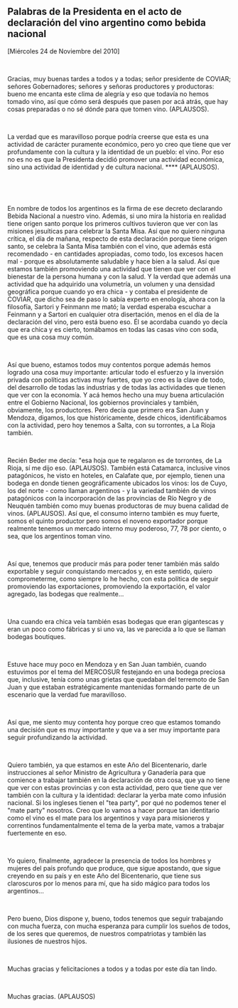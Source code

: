 Palabras de la Presidenta en el acto de declaración del vino argentino como bebida nacional
-------------------------------------------------------------------------------------------

[Miércoles 24 de Noviembre del 2010]

 

Gracias, muy buenas tardes a todos y a todas; señor presidente de
COVIAR; señores Gobernadores; señores y señoras productores y
productoras: bueno me encanta este clima de alegría y eso que todavía no
hemos tomado vino, así que cómo será después que pasen por acá atrás,
que hay cosas preparadas o no sé dónde para que tomen vino. (APLAUSOS).

 

La verdad que es maravilloso porque podría creerse que esta es una
actividad de carácter puramente económico, pero yo creo que tiene que
ver profundamente con la cultura y la identidad de un pueblo: el vino.
Por eso no es no es que la Presidenta decidió promover una actividad
económica, sino una actividad de identidad y de cultura nacional. ****
(APLAUSOS).

 

 

En nombre de todos los argentinos es la firma de ese decreto declarando
Bebida Nacional a nuestro vino. Además, si uno mira la historia en
realidad tiene origen santo porque los primeros cultivos tuvieron que
ver con las misiones jesuíticas para celebrar la Santa Misa. Así que no
quiero ninguna crítica, el día de mañana, respecto de esta declaración
porque tiene origen santo, se celebra la Santa Misa también con el vino,
que además está recomendado - en cantidades apropiadas, como todo, los
excesos hacen mal - porque es absolutamente saludable y hace bien a la
salud. Así que estamos también promoviendo una actividad que tienen que
ver con el bienestar de la persona humana y con la salud. Y la verdad
que además una actividad que ha adquirido una volumetría, un volumen y
una densidad geográfica porque cuando yo era chica - y contaba el
presidente de COVIAR, que dicho sea de paso lo sabía experto en
enología, ahora con la filosofía, Sartori y Feinmann me mató; la verdad
esperaba escuchar a Feinmann y a Sartori en cualquier otra disertación,
menos en el día de la declaración del vino, pero está bueno eso. Él se
acordaba cuando yo decía que era chica y es cierto, tomábamos en todas
las casas vino con soda, que es una cosa muy común.

 

Así que bueno, estamos todos muy contentos porque además hemos logrado
una cosa muy importante: articular todo el esfuerzo y la inversión
privada con políticas activas muy fuertes, que yo creo es la clave de
todo, del desarrollo de todas las industrias y de todas las actividades
que tienen que ver con la economía. Y acá hemos hecho una muy buena
articulación entre el Gobierno Nacional, los gobiernos provinciales y
también, obviamente, los productores. Pero decía que primero era San
Juan y Mendoza, digamos, los que históricamente, desde chicos,
identificábamos con la actividad, pero hoy tenemos a Salta, con su
torrontes, a La Rioja también.

 

Recién Beder me decía: "esa hoja que te regalaron es de torrontes, de La
Rioja, sí me dijo eso. (APLAUSOS). También está Catamarca, inclusive
vinos patagónicos, he visto en hoteles, en Calafate que, por ejemplo,
tienen una bodega en donde tienen geográficamente ubicados los vinos:
los de Cuyo, los del norte - como llaman argentinos - y la variedad
también de vinos patagónicos con la incorporación de las provincias de
Río Negro y de Neuquén también como muy buenas productoras de muy buena
calidad de vinos. (APLAUSOS). Así que, el consumo interno también es muy
fuerte, somos el quinto productor pero somos el noveno exportador porque
realmente tenemos un mercado interno muy poderoso, 77, 78 por ciento, o
sea, que los argentinos toman vino.

 

Así que, tenemos que producir más para poder tener también más saldo
exportable y seguir conquistando mercados y, en este sentido, quiero
comprometerme, como siempre lo he hecho, con esta política de seguir
promoviendo las exportaciones, promoviendo la exportación, el valor
agregado, las bodegas que realmente...

 

Una cuando era chica veía también esas bodegas que eran gigantescas y
eran un poco como fábricas y si uno va, las ve parecida a lo que se
llaman bodegas boutiques.

 

Estuve hace muy poco en Mendoza y en San Juan también, cuando estuvimos
por el tema del MERCOSUR festejando en una bodega preciosa que,
inclusive, tenía como unas grietas que quedaban del terremoto de San
Juan y que estaban estratégicamente mantenidas formando parte de un
escenario que la verdad fue maravilloso.

 

Así que, me siento muy contenta hoy porque creo que estamos tomando una
decisión que es muy importante y que va a ser muy importante para seguir
profundizando la actividad.

 

Quiero también, ya que estamos en este Año del Bicentenario, darle
instrucciones al señor Ministro de Agricultura y Ganadería para que
comience a trabajar también en la declaración de otra cosa, que ya no
tiene que ver con estas provincias y con esta actividad, pero que tiene
que ver también con la cultura y la identidad: declarar la yerba mate
como infusión nacional. Si los ingleses tienen el "tea party", por qué
no podemos tener el "mate party" nosotros. Creo que lo vamos a hacer
porque tan identitario como el vino es el mate para los argentinos y
vaya para misioneros y correntinos fundamentalmente el tema de la yerba
mate, vamos a trabajar fuertemente en eso.

 

Yo quiero, finalmente, agradecer la presencia de todos los hombres y
mujeres del país profundo que produce, que sigue apostando, que sigue
creyendo en su país y en este Año del Bicentenario, que tiene sus
claroscuros por lo menos para mí, que ha sido mágico para todos los
argentinos...

 

Pero bueno, Dios dispone y, bueno, todos tenemos que seguir trabajando
con mucha fuerza, con mucha esperanza para cumplir los sueños de todos,
de los seres que queremos, de nuestros compatriotas y también las
ilusiones de nuestros hijos.

 

Muchas gracias y felicitaciones a todos y a todas por este día tan
lindo.

 

Muchas gracias. (APLAUSOS)

 

 

      

